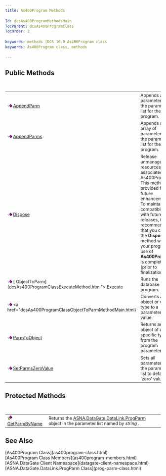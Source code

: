 ```yaml
---
title: As400Program Methods

Id: dcsAs400ProgramMethodsMain
TocParent: dcsAs400ProgramClass
TocOrder: 2

keywords: methods [DCS 16.0 As400Program class
keywords: As400Program class, methods

---
```


## Public Methods

<br />


|      |      |
| ---- | ---- |
| <img height="11" alt="public property" src="images/public-method.gif" width="15" border="0" x-maintain-ratio="TRUE" /> [ AppendParm](as400program-class-append-parm-method.html) | Appends a parameter to the parameter list for the program. |
| <img height="11" alt="public property" src="images/public-method.gif" width="15" border="0" x-maintain-ratio="TRUE" /> [ AppendParms](as400program-class-append-parms-method.html) | Appends an array of parameters to the parameter list for the program. |
| <img height="11" alt="public property" src="images/public-method.gif" width="15" border="0" x-maintain-ratio="TRUE" /> [ Dispose](as400program-class-dispose-method.html) | Release unmanaged resources associated with As400Program. This method is provided for future enhancements. To maintain compatibility with future DCS releases, it is recommended that you call the **Dispose** method when your program’s use of **As400Program** is complete (prior to finalization). |
| <img height="11" alt="public property" src="images/public-method.gif" width="15" border="0" x-maintain-ratio="TRUE" /> [ ObjectToParm](dcsAs400ProgramClassExecuteMethod.htm "> Execute</a> | Runs the database program. |
| <img height="11" alt="public property" src="images/public-method.gif" width="15" border="0" x-maintain-ratio="TRUE" /> <a href="dcsAs400ProgramClassObjectToParmMethodMain.html) | Converts an object or value type to a parameter list value |
| <img height="11" alt="public property" src="images/public-method.gif" width="15" border="0" x-maintain-ratio="TRUE" /> [ ParmToObject](as400program-class-parm-to_object-method-main.html) | Returns an object of a specific type from the program parameter list. |
| <img height="11" alt="public property" src="images/public-method.gif" width="15" border="0" x-maintain-ratio="TRUE" /> [ SetParmsZeroValue](as400program-class-set-parms-zero-value-method.html) | Sets all parameters in the parameter list to default 'zero' values. |



## Protected Methods

<br />


|      |      |
| ---- | ---- |
| <img height="15" alt="public property" src="images/protectedmethod.gif" width="15" border="0" x-maintain-ratio="TRUE" /> [ GetParmByName](as400program-class-get-parm-byName-method.html) | Returns the [ASNA.DataGate.DataLink.ProgParm](prog-parm-class.html) object in the parameter list named by *string* . |



## See Also

<dl />
      [As400Program Class](as400program-class.html)
      <br />
      [As400Program Class Members](as400program-members.html)
      <br />
      [ASNA DataGate Client Namespace](datagate-client-namespace.html)
      <br />
      [ASNA.DataGate.DataLink.ProgParm Class](prog-parm-class.html)

